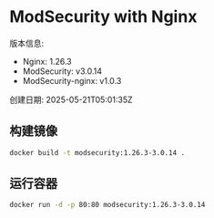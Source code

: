 # ModSecurity with Nginx

版本信息:
- Nginx: 1.26.3
- ModSecurity: v3.0.14
- ModSecurity-nginx: v1.0.3

创建日期: 2025-05-21T05:01:35Z

## 构建镜像

```bash
docker build -t modsecurity:1.26.3-3.0.14 .
```

## 运行容器

```bash
docker run -d -p 80:80 modsecurity:1.26.3-3.0.14
```
